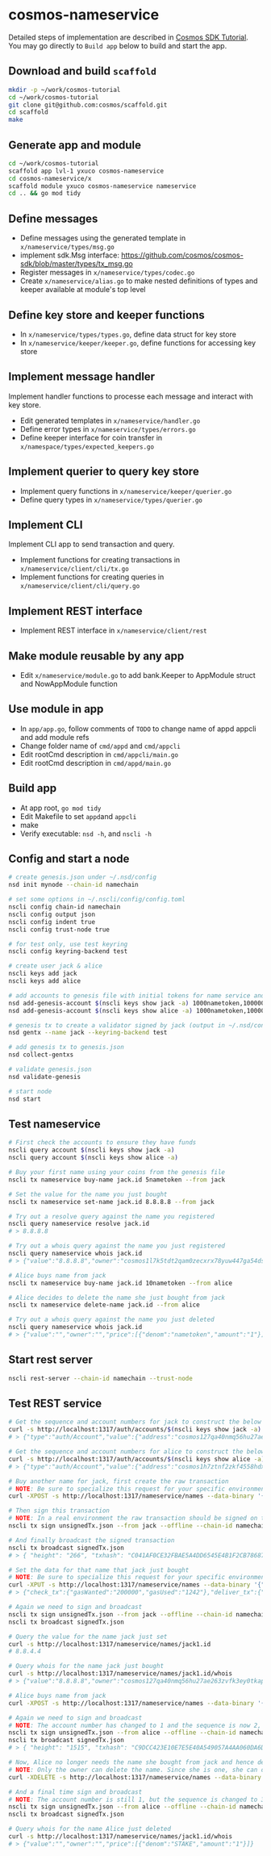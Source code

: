 # cosmos-nameservice

Detailed steps of implementation are described in [Cosmos SDK Tutorial](https://tutorials.cosmos.network/nameservice/tutorial/00-intro.html#). You may go directly to `Build app` below to build and start the app.

## Download and build `scaffold`

```bash
mkdir -p ~/work/cosmos-tutorial
cd ~/work/cosmos-tutorial
git clone git@github.com:cosmos/scaffold.git
cd scaffold
make
```

## Generate app and module

```bash
cd ~/work/cosmos-tutorial
scaffold app lvl-1 yxuco cosmos-nameservice
cd cosmos-nameservice/x
scaffold module yxuco cosmos-nameservice nameservice
cd .. && go mod tidy
```

## Define messages

- Define messages using the generated template in `x/nameservice/types/msg.go`
- implement sdk.Msg interface: <https://github.com/cosmos/cosmos-sdk/blob/master/types/tx_msg.go>
- Register messages in `x/nameservice/types/codec.go`
- Create `x/nameservice/alias.go` to make nested definitions of types and keeper available at module's top level

## Define key store and keeper functions

- In `x/nameservice/types/types.go`, define data struct for key store
- In `x/nameservice/keeper/keeper.go`, define functions for accessing key store

## Implement message handler

Implement handler functions to processe each message and interact with key store.

- Edit generated templates in `x/nameservice/handler.go`
- Define error types in `x/nameservice/types/errors.go`
- Define keeper interface for coin transfer in `x/namespace/types/expected_keepers.go`

## Implement querier to query key store

- Implement query functions in `x/nameservice/keeper/querier.go`
- Define query types in `x/nameservice/types/querier.go`

## Implement CLI

Implement CLI app to send transaction and query.

- Implement functions for creating transactions in `x/nameservice/client/cli/tx.go`
- Implement functions for creating queries in `x/nameservice/client/cli/query.go`

## Implement REST interface

- Implement REST interface in `x/nameservice/client/rest`

## Make module reusable by any app

- Edit `x/nameservice/module.go` to add bank.Keeper to AppModule struct and NowAppModule function

## Use module in app

- In `app/app.go`, follow comments of `TODO` to change name of appd appcli and add module refs
- Change folder name of `cmd/appd` and `cmd/appcli`
- Edit rootCmd description in `cmd/appcli/main.go`
- Edit rootCmd description in `cmd/appd/main.go`

## Build app

- At app root, `go mod tidy`
- Edit Makefile to set `appd`and `appcli`
- make
- Verify executable: `nsd -h`, and `nscli -h`

## Config and start a node

```bash
# create genesis.json under ~/.nsd/config
nsd init mynode --chain-id namechain

# set some options in ~/.nscli/config/config.toml
nscli config chain-id namechain
nscli config output json
nscli config indent true
nscli config trust-node true

# for test only, use test keyring
nscli config keyring-backend test

# create user jack & alice
nscli keys add jack
nscli keys add alice

# add accounts to genesis file with initial tokens for name service and stake
nsd add-genesis-account $(nscli keys show jack -a) 1000nametoken,100000000stake
nsd add-genesis-account $(nscli keys show alice -a) 1000nametoken,100000000stake

# genesis tx to create a validator signed by jack (output in ~/.nsd/config/gentx)
nsd gentx --name jack --keyring-backend test

# add genesis tx to genesis.json
nsd collect-gentxs

# validate genesis.json
nsd validate-genesis

# start node
nsd start
```

## Test nameservice

```bash
# First check the accounts to ensure they have funds
nscli query account $(nscli keys show jack -a)
nscli query account $(nscli keys show alice -a)

# Buy your first name using your coins from the genesis file
nscli tx nameservice buy-name jack.id 5nametoken --from jack

# Set the value for the name you just bought
nscli tx nameservice set-name jack.id 8.8.8.8 --from jack

# Try out a resolve query against the name you registered
nscli query nameservice resolve jack.id
# > 8.8.8.8

# Try out a whois query against the name you just registered
nscli query nameservice whois jack.id
# > {"value":"8.8.8.8","owner":"cosmos1l7k5tdt2qam0zecxrx78yuw447ga54dsmtpk2s","price":[{"denom":"nametoken","amount":"5"}]}

# Alice buys name from jack
nscli tx nameservice buy-name jack.id 10nametoken --from alice

# Alice decides to delete the name she just bought from jack
nscli tx nameservice delete-name jack.id --from alice

# Try out a whois query against the name you just deleted
nscli query nameservice whois jack.id
# > {"value":"","owner":"","price":[{"denom":"nametoken","amount":"1"}]}
```

## Start rest server

```bash
nscli rest-server --chain-id namechain --trust-node
```

## Test REST service

```bash
# Get the sequence and account numbers for jack to construct the below requests
curl -s http://localhost:1317/auth/accounts/$(nscli keys show jack -a)
# > {"type":"auth/Account","value":{"address":"cosmos127qa40nmq56hu27ae263zvfk3ey0tkapwk0gq6","coins":[{"denom":"jackCoin","amount":"1000"},{"denom":"nametoken","amount":"1010"}],"public_key":{"type":"tendermint/PubKeySecp256k1","value":"A9YxyEbSWzLr+IdK/PuMUYmYToKYQ3P/pM8SI1Bxx3wu"},"account_number":"0","sequence":"1"}}

# Get the sequence and account numbers for alice to construct the below requests
curl -s http://localhost:1317/auth/accounts/$(nscli keys show alice -a)
# > {"type":"auth/Account","value":{"address":"cosmos1h7ztnf2zkf4558hdxv5kpemdrg3tf94hnpvgsl","coins":[{"denom":"aliceCoin","amount":"1000"},{"denom":"nametoken","amount":"980"}],"public_key":{"type":"tendermint/PubKeySecp256k1","value":"Avc7qwecLHz5qb1EKDuSTLJfVOjBQezk0KSPDNybLONJ"},"account_number":"1","sequence":"2"}}

# Buy another name for jack, first create the raw transaction
# NOTE: Be sure to specialize this request for your specific environment, also the "buyer" and "from" should be the same address
curl -XPOST -s http://localhost:1317/nameservice/names --data-binary '{"base_req":{"from":"'$(nscli keys show jack -a)'","chain_id":"namechain"},"name":"jack1.id","amount":"5nametoken","buyer":"'$(nscli keys show jack -a)'"}' > unsignedTx.json

# Then sign this transaction
# NOTE: In a real environment the raw transaction should be signed on the client side. Also the sequence needs to be adjusted, depending on what the query of alice's account has shown.
nscli tx sign unsignedTx.json --from jack --offline --chain-id namechain --sequence 1 --account-number 0 > signedTx.json

# And finally broadcast the signed transaction
nscli tx broadcast signedTx.json
# > { "height": "266", "txhash": "C041AF0CE32FBAE5A4DD6545E4B1F2CB786879F75E2D62C79D690DAE163470BC", "logs": [  {   "msg_index": "0",   "success": true,   "log": ""  } ],"gas_wanted":"200000", "gas_used": "41510", "tags": [  {   "key": "action",   "value": "buy_name"  } ]}

# Set the data for that name that jack just bought
# NOTE: Be sure to specialize this request for your specific environment, also the "owner" and "from" should be the same address
curl -XPUT -s http://localhost:1317/nameservice/names --data-binary '{"base_req":{"from":"'$(nscli keys show jack -a)'","chain_id":"namechain"},"name":"jack1.id","value":"8.8.4.4","owner":"'$(nscli keys show jack -a)'"}' > unsignedTx.json
# > {"check_tx":{"gasWanted":"200000","gasUsed":"1242"},"deliver_tx":{"log":"Msg 0: ","gasWanted":"200000","gasUsed":"1352","tags":[{"key":"YWN0aW9u","value":"c2V0X25hbWU="}]},"hash":"B4DF0105D57380D60524664A2E818428321A0DCA1B6B2F091FB3BEC54D68FAD7","height":"26"}

# Again we need to sign and broadcast
nscli tx sign unsignedTx.json --from jack --offline --chain-id namechain --sequence 2 --account-number 0 > signedTx.json
nscli tx broadcast signedTx.json

# Query the value for the name jack just set
curl -s http://localhost:1317/nameservice/names/jack1.id
# 8.8.4.4

# Query whois for the name jack just bought
curl -s http://localhost:1317/nameservice/names/jack1.id/whois
# > {"value":"8.8.8.8","owner":"cosmos127qa40nmq56hu27ae263zvfk3ey0tkapwk0gq6","price":[{"denom":"STAKE","amount":"10"}]}

# Alice buys name from jack
curl -XPOST -s http://localhost:1317/nameservice/names --data-binary '{"base_req":{"from":"'$(nscli keys show alice -a)'","chain_id":"namechain"},"name":"jack1.id","amount":"10nametoken","buyer":"'$(nscli keys show alice -a)'"}' > unsignedTx.json

# Again we need to sign and broadcast
# NOTE: The account number has changed to 1 and the sequence is now 2, according to the query of alice's account
nscli tx sign unsignedTx.json --from alice --offline --chain-id namechain --sequence 2 --account-number 1 > signedTx.json
nscli tx broadcast signedTx.json
# > { "height": "1515", "txhash": "C9DCC423E10E7E5E40A549057A4AA060DA6D6A885A394F6ED5C0E40AEE984A77", "logs": [  {   "msg_index": "0",   "success": true,   "log": ""  } ],"gas_wanted": "200000", "gas_used": "42375", "tags": [  {   "key": "action",   "value": "buy_name"  } ]}

# Now, Alice no longer needs the name she bought from jack and hence deletes it
# NOTE: Only the owner can delete the name. Since she is one, she can delete the name she bought from jack
curl -XDELETE -s http://localhost:1317/nameservice/names --data-binary '{"base_req":{"from":"'$(nscli keys show alice -a)'","chain_id":"namechain"},"name":"jack1.id","owner":"'$(nscli keys show alice -a)'"}' > unsignedTx.json

# And a final time sign and broadcast
# NOTE: The account number is still 1, but the sequence is changed to 3, according to the query of alice's account
nscli tx sign unsignedTx.json --from alice --offline --chain-id namechain --sequence 3 --account-number 1 > signedTx.json
nscli tx broadcast signedTx.json

# Query whois for the name Alice just deleted
curl -s http://localhost:1317/nameservice/names/jack1.id/whois
# > {"value":"","owner":"","price":[{"denom":"STAKE","amount":"1"}]}
```
